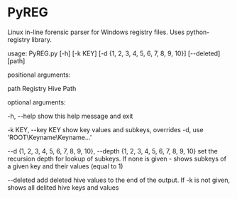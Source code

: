 # PyREG
Linux in-line forensic parser for Windows registry files. Uses python-registry library.

usage: PyREG.py [-h] [-k KEY] [-d {1, 2, 3, 4, 5, 6, 7, 8, 9, 10}] [--deleted] [path]

positional arguments:

  path               Registry Hive Path

optional arguments:

  -h, --help         show this help message and exit
  
  -k KEY, --key KEY  show key values and subkeys, overrides -d, use
                     'ROOT\Keyname\Keyname\...'
                     
  --d {1, 2, 3, 4, 5, 6, 7, 8, 9, 10}, --depth {1, 2, 3, 4, 5, 6, 7, 8, 9, 10}
                     set the recursion depth for lookup of subkeys. If none 
                     is given - shows subkeys of a given key and their 
                     values (equal to 1)
                     
  --deleted          add deleted hive values to the end of the output. If 
                     -k is not given, shows all delited hive keys and values
